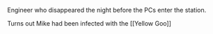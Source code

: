 Engineer who disappeared the night before the PCs enter the station.

Turns out Mike had been infected with the [[Yellow Goo]]